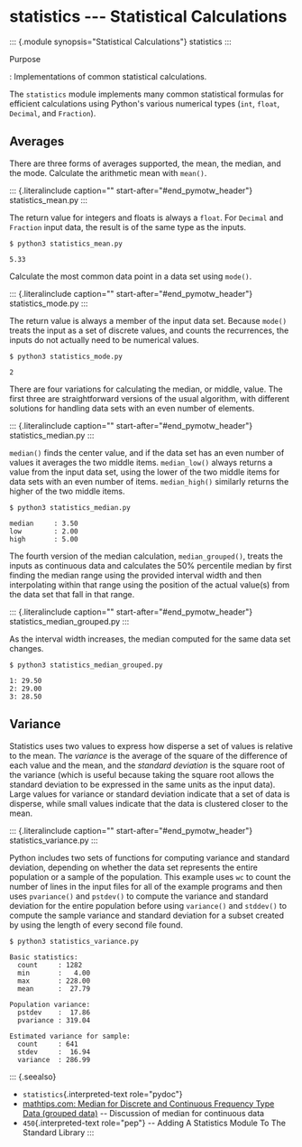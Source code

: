 statistics \-\-- Statistical Calculations
=========================================

::: {.module synopsis="Statistical Calculations"}
statistics
:::

Purpose

:   Implementations of common statistical calculations.

The `statistics` module implements many common statistical formulas for
efficient calculations using Python\'s various numerical types (`int`,
`float`, `Decimal`, and `Fraction`).

Averages
--------

There are three forms of averages supported, the mean, the median, and
the mode. Calculate the arithmetic mean with `mean()`.

::: {.literalinclude caption="" start-after="#end_pymotw_header"}
statistics\_mean.py
:::

The return value for integers and floats is always a `float`. For
`Decimal` and `Fraction` input data, the result is of the same type as
the inputs.

``` {.sourceCode .none}
$ python3 statistics_mean.py

5.33
```

Calculate the most common data point in a data set using `mode()`.

::: {.literalinclude caption="" start-after="#end_pymotw_header"}
statistics\_mode.py
:::

The return value is always a member of the input data set. Because
`mode()` treats the input as a set of discrete values, and counts the
recurrences, the inputs do not actually need to be numerical values.

``` {.sourceCode .none}
$ python3 statistics_mode.py

2
```

There are four variations for calculating the median, or middle, value.
The first three are straightforward versions of the usual algorithm,
with different solutions for handling data sets with an even number of
elements.

::: {.literalinclude caption="" start-after="#end_pymotw_header"}
statistics\_median.py
:::

`median()` finds the center value, and if the data set has an even
number of values it averages the two middle items. `median_low()` always
returns a value from the input data set, using the lower of the two
middle items for data sets with an even number of items. `median_high()`
similarly returns the higher of the two middle items.

``` {.sourceCode .none}
$ python3 statistics_median.py

median     : 3.50
low        : 2.00
high       : 5.00
```

The fourth version of the median calculation, `median_grouped()`, treats
the inputs as continuous data and calculates the 50% percentile median
by first finding the median range using the provided interval width and
then interpolating within that range using the position of the actual
value(s) from the data set that fall in that range.

::: {.literalinclude caption="" start-after="#end_pymotw_header"}
statistics\_median\_grouped.py
:::

As the interval width increases, the median computed for the same data
set changes.

``` {.sourceCode .none}
$ python3 statistics_median_grouped.py

1: 29.50
2: 29.00
3: 28.50
```

Variance
--------

Statistics uses two values to express how disperse a set of values is
relative to the mean. The *variance* is the average of the square of the
difference of each value and the mean, and the *standard deviation* is
the square root of the variance (which is useful because taking the
square root allows the standard deviation to be expressed in the same
units as the input data). Large values for variance or standard
deviation indicate that a set of data is disperse, while small values
indicate that the data is clustered closer to the mean.

::: {.literalinclude caption="" start-after="#end_pymotw_header"}
statistics\_variance.py
:::

Python includes two sets of functions for computing variance and
standard deviation, depending on whether the data set represents the
entire population or a sample of the population. This example uses `wc`
to count the number of lines in the input files for all of the example
programs and then uses `pvariance()` and `pstdev()` to compute the
variance and standard deviation for the entire population before using
`variance()` and `stddev()` to compute the sample variance and standard
deviation for a subset created by using the length of every second file
found.

``` {.sourceCode .none}
$ python3 statistics_variance.py

Basic statistics:
  count     : 1282
  min       :   4.00
  max       : 228.00
  mean      :  27.79

Population variance:
  pstdev    :  17.86
  pvariance : 319.04

Estimated variance for sample:
  count     : 641
  stdev     :  16.94
  variance  : 286.99
```

::: {.seealso}
-   `statistics`{.interpreted-text role="pydoc"}
-   [mathtips.com: Median for Discrete and Continuous Frequency Type
    Data (grouped
    data)](http://www.mathstips.com/statistics/median-for-discrete-and-continuous-frequency-type.html)
    \-- Discussion of median for continuous data
-   `450`{.interpreted-text role="pep"} \-- Adding A Statistics Module
    To The Standard Library
:::
